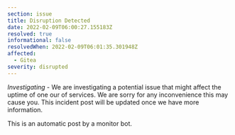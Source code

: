 ```yaml
---
section: issue
title: Disruption Detected
date: 2022-02-09T06:00:27.155183Z
resolved: true
informational: false
resolvedWhen: 2022-02-09T06:01:35.301948Z
affected:
  - Gitea
severity: disrupted
---
```

*Investigating* - We are investigating a potential issue that might affect the uptime of one our of services. We are sorry for any inconvenience this may cause you. This incident post will be updated once we have more information.

This is an automatic post by a monitor bot.
        